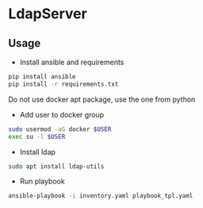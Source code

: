 # LdapServer

## Usage

- Install ansible and requirements
```bash
pip install ansible
pip install -r requirements.txt
```
Do not use docker apt package, use the one from python

- Add user to docker group
```bash
sudo usermod -aG docker $USER
exec su -l $USER
```

- Install ldap
```bash
sudo apt install ldap-utils
```

- Run playbook
```bash
ansible-playbook -i inventory.yaml playbook_tpl.yaml
```
